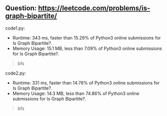 ## Question: https://leetcode.com/problems/is-graph-bipartite/

code1.py:
* Runtime: 343 ms, faster than 15.29% of Python3 online submissions for Is Graph Bipartite?.
* Memory Usage: 15.1 MB, less than 7.09% of Python3 online submissions for Is Graph Bipartite?.
> bfs

code2.py:
* Runtime: 331 ms, faster than 14.78% of Python3 online submissions for Is Graph Bipartite?.
* Memory Usage: 14.3 MB, less than 74.86% of Python3 online submissions for Is Graph Bipartite?.
> bfs